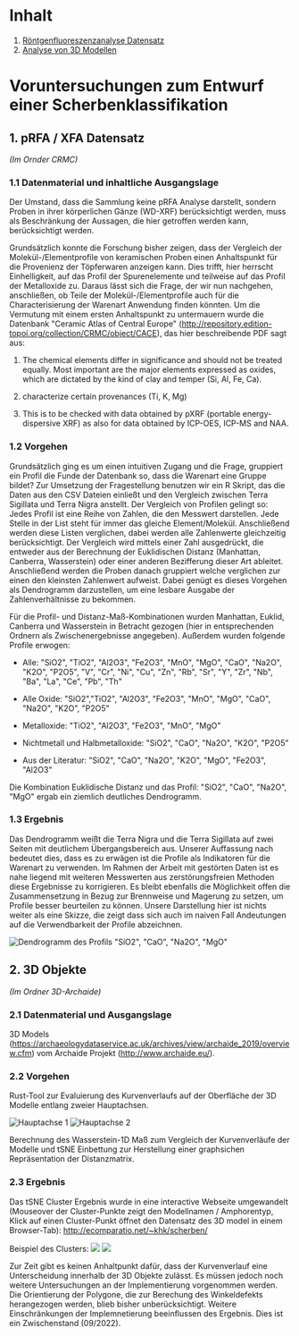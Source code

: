 
# Inhalt
1. [Röntgenfluoreszenzanalyse Datensatz](#crmcana)
3. [Analyse von 3D Modellen](#3dmodana)

# Voruntersuchungen zum Entwurf einer Scherbenklassifikation

## 1. pRFA / XFA Datensatz  <a name="crmcana"></a>
*(Im Ornder CRMC)*

### 1.1 Datenmaterial und inhaltliche Ausgangslage

Der Umstand, dass die Sammlung keine pRFA Analyse darstellt, sondern Proben in ihrer körperlichen Gänze (WD-XRF) berücksichtigt werden, muss als Beschränkung der Aussagen, die hier getroffen werden kann, berücksichtigt werden.

Grundsätzlich konnte die Forschung bisher zeigen, dass der Vergleich der Molekül-/Elementprofile von keramischen Proben einen Anhaltspunkt für die Provenienz der Töpferwaren anzeigen kann. Dies trifft, hier herrscht Einhelligkeit, auf das Profil der Spurenelemente und teilweise auf das Profil der Metalloxide zu. Daraus lässt sich die Frage, der wir nun nachgehen, anschließen, ob Teile der Molekül-/Elementprofile auch für die Characterisierung der Warenart Anwendung finden könnten. Um die Vermutung mit einem ersten Anhaltspunkt zu untermauern wurde die Datenbank "Ceramic Atlas of Central Europe" (http://repository.edition-topoi.org/collection/CRMC/object/CACE), das hier beschreibende PDF sagt aus:

1. The chemical elements differ in significance and should not be treated equally. Most important are the
major elements expressed as oxides, which are dictated by the kind of clay and temper (Si, Al, Fe, Ca).

2. characterize certain provenances (Ti, K, Mg)

3. This is to be checked with data
obtained by pXRF (portable energy-dispersive XRF) as also for data obtained by ICP-OES, ICP-MS and NAA.

### 1.2 Vorgehen

Grundsätzlich ging es um einen intuitiven Zugang und die Frage, gruppiert ein Profil die Funde der Datenbank so, dass die Warenart eine Gruppe bildet? Zur Umsetzung der Fragestellung benutzen wir ein R Skript, das die Daten aus den CSV Dateien einließt und den Vergleich zwischen Terra Sigillata und Terra Nigra anstellt. Der Vergleich von Profilen gelingt so: Jedes Profil ist eine Reihe von Zahlen, die den Messwert darstellen. Jede Stelle in der List steht für immer das gleiche Element/Molekül. Anschließend werden diese Listen verglichen, dabei werden alle Zahlenwerte gleichzeitig berücksichtigt. Der Vergleich wird mittels einer Zahl ausgedrückt, die entweder aus der Berechnung der Euklidischen Distanz (Manhattan, Canberra, Wasserstein) oder einer anderen Bezifferung dieser Art ableitet. Anschließend werden die Proben danach gruppiert welche verglichen zur einen den kleinsten Zahlenwert aufweist. Dabei genügt es dieses Vorgehen als Dendrogramm darzustellen, um eine lesbare Ausgabe der Zahlenverhältnisse zu bekommen.

Für die Profil- und Distanz-Maß-Kombinationen wurden Manhattan, Euklid, Canberra und Wasserstein in Betracht gezogen (hier in entsprechenden Ordnern als Zwischenergebnisse angegeben). Außerdem wurden folgende Profile erwogen:
- Alle: "SiO2", "TiO2", "Al2O3", "Fe2O3", "MnO", "MgO", "CaO", "Na2O", "K2O", "P2O5", "V", "Cr", "Ni", "Cu", "Zn", "Rb", "Sr", "Y", "Zr", "Nb", "Ba", "La", "Ce", "Pb", "Th"

- Alle Oxide: "SiO2","TiO2", "Al2O3", "Fe2O3", "MnO", "MgO", "CaO", "Na2O", "K2O", "P2O5"

- Metalloxide: "TiO2", "Al2O3", "Fe2O3", "MnO", "MgO"

- Nichtmetall und Halbmetalloxide: "SiO2", "CaO", "Na2O", "K2O", "P2O5"

- Aus der Literatur: "SiO2", "CaO", "Na2O", "K2O", "MgO", "Fe2O3", "Al2O3"

Die Kombination Euklidische Distanz und das Profil: "SiO2", "CaO", "Na2O", "MgO" ergab ein ziemlich deutliches Dendrogramm.

### 1.3 Ergebnis

Das Dendrogramm weißt die Terra Nigra und die Terra Sigillata auf zwei Seiten mit deutlichem Übergangsbereich aus. Unserer Auffassung nach bedeutet dies, dass es zu erwägen ist die Profile als Indikatoren für die Warenart zu verwenden. Im Rahmen der Arbeit mit gestörten Daten ist es nahe liegend mit weiteren Messwerten aus zerstörungsfreien Methoden diese Ergebnisse zu korrigieren. Es bleibt ebenfalls die Möglichkeit offen die Zusammensetzung in Bezug zur Brennweise und Magerung zu setzen, um Profile besser beurteilen zu können. Unsere Darstellung hier ist nichts weiter als eine Skizze, die zeigt dass sich auch im naiven Fall Andeutungen auf die Verwendbarkeit der Profile abzeichnen.


![Dendrogramm des Profils "SiO2", "CaO", "Na2O", "MgO"](CRMC/TerraNigra-TerraSigillata-euk-nmox+mgo.png)

## 2. 3D Objekte <a name="3dmodana"></a>

*(Im Ordner 3D-Archaide)* 

### 2.1 Datenmaterial und Ausgangslage

3D Models (https://archaeologydataservice.ac.uk/archives/view/archaide_2019/overview.cfm) vom Archaide Projekt (http://www.archaide.eu/).

### 2.2 Vorgehen

Rust-Tool zur Evaluierung des Kurvenverlaufs auf der Oberfläche der 3D Modelle entlang zweier Hauptachsen.

![Hauptachse 1](tangentebackRhodianTypeD123.png)
![Hauptachse 2](tangenteleftRhodianTypeD123.png)

Berechnung des Wasserstein-1D Maß zum Vergleich der Kurvenverläufe der Modelle und tSNE Einbettung zur Herstellung einer graphsichen Repräsentation der Distanzmatrix.

### 2.3 Ergebnis

Das tSNE Cluster Ergebnis wurde in eine interactive Webseite umgewandelt (Mouseover der Cluster-Punkte zeigt den Modellnamen / Amphorentyp, 
Klick auf einen Cluster-Punkt öffnet den Datensatz des 3D model in einem Browser-Tab): http://ecomparatio.net/~khk/scherben/

Beispiel des Clusters:
![](doesitcluster.png)
![](doesitclusterwol.png)

Zur Zeit gibt es keinen Anhaltpunkt dafür, dass der Kurvenverlauf eine Unterscheidung innerhalb der 3D Objekte zulässt. Es müssen jedoch noch weitere Untersuchungen an der Implementierung vorgenommen werden. Die Orientierung der Polygone, die zur Berechung des Winkeldefekts herangezogen werden, blieb bisher unberücksichtigt. Weitere Einschränkungen der Implemnetierung beeinflussen des Ergebnis. Dies ist ein Zwischenstand (09/2022).
